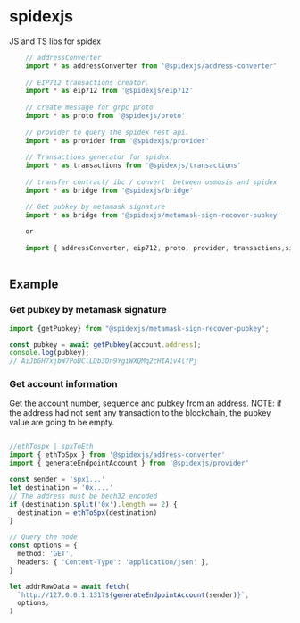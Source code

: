 # spidexjs

JS and TS libs for spidex

```ts
    // addressConverter
    import * as addressConverter from '@spidexjs/address-converter'
    
    // EIP712 transactions creator.
    import * as eip712 from '@spidexjs/eip712'
    
    // create message for grpc proto
    import * as proto from '@spidexjs/proto'
    
    // provider to query the spidex rest api.
    import * as provider from '@spidexjs/provider'
    
    // Transactions generator for spidex.
    import * as transactions from '@spidexjs/transactions'
    
    // transfer contract/ ibc / convert  between osmosis and spidex
    import * as bridge from '@spidexjs/bridge'

    // Get pubkey by metamask signature
    import * as bridge from '@spidexjs/metamask-sign-recover-pubkey'
    
    or
    
    import { addressConverter, eip712, proto, provider, transactions,signatureToPubkey, bridge} from '@spidexjs/spidex'
    

```

## Example

### Get pubkey by metamask signature
```ts
import {getPubkey} from "@spidexjs/metamask-sign-recover-pubkey";

const pubkey = await getPubkey(account.address);
console.log(pubkey);
// AiJbGH7xjbW7PoDClLDb3On9YgiWXQMq2cHIA1v4lfPj
```

### Get account information

Get the account number, sequence and pubkey from an address.
NOTE: if the address had not sent any transaction to the blockchain, the pubkey value are going to be empty.

```ts

//ethTospx | spxToEth
import { ethToSpx } from '@spidexjs/address-converter'
import { generateEndpointAccount } from '@spidexjs/provider'

const sender = 'spx1...'
let destination = '0x....'
// The address must be bech32 encoded
if (destination.split('0x').length == 2) {
  destination = ethToSpx(destination)
}

// Query the node
const options = {
  method: 'GET',
  headers: { 'Content-Type': 'application/json' },
}

let addrRawData = await fetch(
  `http://127.0.0.1:1317${generateEndpointAccount(sender)}`,
  options,
)

